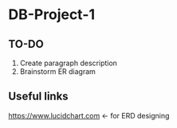 # DB-Project-1
TO-DO
-----
1. Create paragraph description
2. Brainstorm ER diagram


Useful links
-----
https://www.lucidchart.com <- for ERD designing
